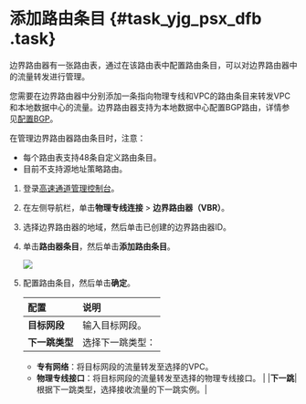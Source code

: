 # 添加路由条目 {#task_yjg_psx_dfb .task}

边界路由器有一张路由表，通过在该路由表中配置路由条目，可以对边界路由器中的流量转发进行管理。

您需要在边界路由器中分别添加一条指向物理专线和VPC的路由条目来转发VPC和本地数据中心的流量。边界路由器支持为本地数据中心配置BGP路由，详情参见[配置BGP](../intl.zh-CN/边界路由器/配置BGP.md#)。

在管理边界路由器路由条目时，注意：

-   每个路由表支持48条自定义路由条目。
-   目前不支持源地址策略路由。

1.  登录[高速通道管理控制台](https://expressconnectnext.console.aliyun.com)。 
2.  在左侧导航栏，单击**物理专线连接** \> **边界路由器（VBR）**。
3.  选择边界路由器的地域，然后单击已创建的边界路由器ID。
4.  单击**路由器条目**，然后单击**添加路由条目**。 

    ![](http://static-aliyun-doc.oss-cn-hangzhou.aliyuncs.com/assets/img/21430/156015063012048_zh-CN.png)

5.  配置路由条目，然后单击**确定**。 

    |配置|说明|
    |:-|:-|
    |**目标网段**|输入目标网段。|
    |**下一跳类型**| 选择下一跳类型：

    -   **专有网络**：将目标网段的流量转发至选择的VPC。
    -   **物理专线接口**：将目标网段的流量转发至选择的物理专线接口。
 |
    |**下一跳**|根据下一跳类型，选择接收流量的下一跳实例。|


